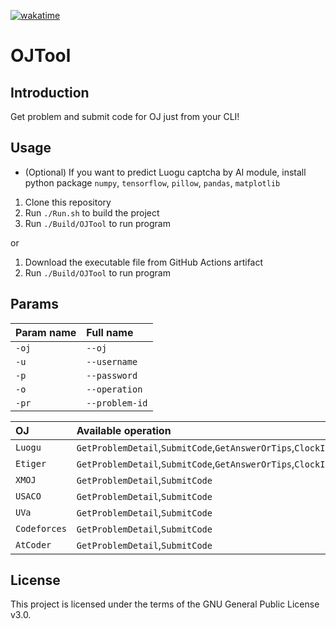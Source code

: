 [![wakatime](https://wakatime.com/badge/github/langningchen/OJTool.svg)](https://wakatime.com/badge/github/langningchen/OJTool)

# OJTool

## Introduction

Get problem and submit code for OJ just from your CLI! 

## Usage

- (Optional) If you want to predict Luogu captcha by AI module, install python package `numpy`, `tensorflow`, `pillow`, `pandas`, `matplotlib`

1. Clone this repository
2. Run `./Run.sh` to build the project
3. Run `./Build/OJTool` to run program

or

1. Download the executable file from GitHub Actions artifact
2. Run `./Build/OJTool` to run program

## Params

| Param name | Full name      |
| :--------- | :------------- |
| `-oj`      | `--oj`         |
| `-u`       | `--username`   |
| `-p`       | `--password`   |
| `-o`       | `--operation`  |
| `-pr`      | `--problem-id` |

| OJ           | Available operation                                         | Website                   | Visibility |
| :----------- | :---------------------------------------------------------- | :------------------------ | :--------- |
| `Luogu`      | `GetProblemDetail`,`SubmitCode`,`GetAnswerOrTips`,`ClockIn` | https://www.luogu.com.cn/ | Public     |
| `Etiger`     | `GetProblemDetail`,`SubmitCode`,`GetAnswerOrTips`,`ClockIn` | https://www.etiger.vip/   | Private    |
| `XMOJ`       | `GetProblemDetail`,`SubmitCode`                             | https://www.xmoj.tech/    | Private    |
| `USACO`      | `GetProblemDetail`,`SubmitCode`                             | https://usaco.org/        | Public     |
| `UVa`        | `GetProblemDetail`,`SubmitCode`                             | https://onlinejudge.org/  | Public     |
| `Codeforces` | `GetProblemDetail`,`SubmitCode`                             | https://codeforces.com/   | Public     |
| `AtCoder`    | `GetProblemDetail`,`SubmitCode`                             | https://atcoder.jp/       | Public     |

## License

This project is licensed under the terms of the GNU General Public License v3.0.
